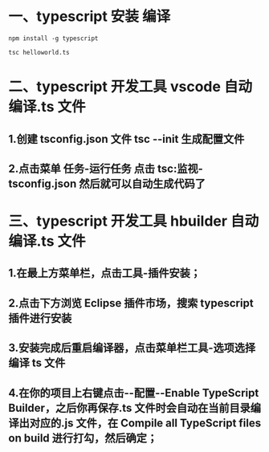 # 一、typescript 安装 编译

```
npm install -g typescript
```

```
tsc helloworld.ts
```

# 二、typescript 开发工具 vscode 自动编译.ts 文件

## 1.创建 tsconfig.json 文件 tsc --init 生成配置文件

## 2.点击菜单 任务-运行任务 点击 tsc:监视-tsconfig.json 然后就可以自动生成代码了

# 三、typescript 开发工具 hbuilder 自动编译.ts 文件

## 1.在最上方菜单栏，点击工具-插件安装；

## 2.点击下方浏览 Eclipse 插件市场，搜索 typescript 插件进行安装

## 3.安装完成后重启编译器，点击菜单栏工具-选项选择编译 ts 文件

## 4.在你的项目上右键点击--配置--Enable TypeScript Builder，之后你再保存.ts 文件时会自动在当前目录编译出对应的.js 文件，在 Compile all TypeScript files on build 进行打勾，然后确定；
